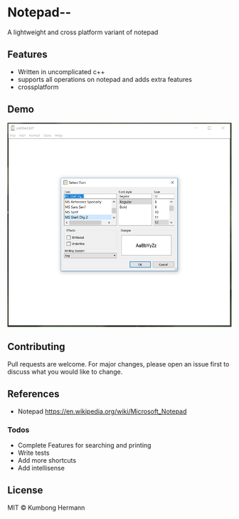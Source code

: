 # Notepad--
A lightweight and cross platform variant of notepad

## Features
   * Written in uncomplicated c++
   * supports all operations on notepad and adds extra features
   * crossplatform
   
## Demo
![](resources/Images/demo.PNG)

## Contributing
Pull requests are welcome. For major changes, please open an issue first to discuss what you would like to change.

## References
* Notepad
    https://en.wikipedia.org/wiki/Microsoft_Notepad

### Todos

 - Complete Features for searching and printing
 - Write tests
 - Add more shortcuts
 - Add intellisense


License
----

MIT &copy; Kumbong Hermann
